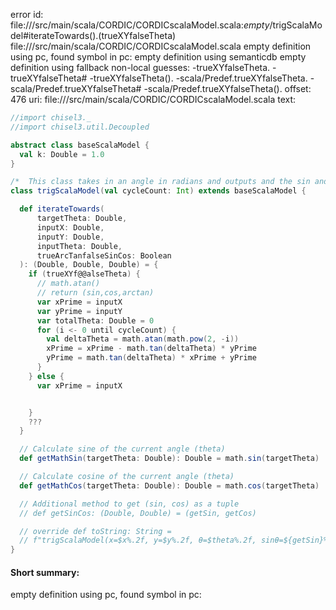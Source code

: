 error id: file://<WORKSPACE>/src/main/scala/CORDIC/CORDICscalaModel.scala:_empty_/trigScalaModel#iterateTowards().(trueXYfalseTheta)
file://<WORKSPACE>/src/main/scala/CORDIC/CORDICscalaModel.scala
empty definition using pc, found symbol in pc: 
empty definition using semanticdb
empty definition using fallback
non-local guesses:
	 -trueXYfalseTheta.
	 -trueXYfalseTheta#
	 -trueXYfalseTheta().
	 -scala/Predef.trueXYfalseTheta.
	 -scala/Predef.trueXYfalseTheta#
	 -scala/Predef.trueXYfalseTheta().
offset: 476
uri: file://<WORKSPACE>/src/main/scala/CORDIC/CORDICscalaModel.scala
text:
```scala
//import chisel3._
//import chisel3.util.Decoupled

abstract class baseScalaModel {
  val k: Double = 1.0
}

/*  This class takes in an angle in radians and outputs and the sin and cosine of the angle*/
class trigScalaModel(val cycleCount: Int) extends baseScalaModel {

  def iterateTowards(
      targetTheta: Double,
      inputX: Double,
      inputY: Double,
      inputTheta: Double,
      trueArcTanfalseSinCos: Boolean
  ): (Double, Double, Double) = {
    if (trueXYf@@alseTheta) {
      // math.atan()
      // return (sin,cos,arctan)
      var xPrime = inputX
      var yPrime = inputY
      var totalTheta: Double = 0
      for (i <- 0 until cycleCount) {
        val deltaTheta = math.atan(math.pow(2, -i))
        xPrime = xPrime - math.tan(deltaTheta) * yPrime
        yPrime = math.tan(deltaTheta) * xPrime + yPrime
      }
    } else {
      var xPrime = inputX


    }
    ???
  }

  // Calculate sine of the current angle (theta)
  def getMathSin(targetTheta: Double): Double = math.sin(targetTheta)

  // Calculate cosine of the current angle (theta)
  def getMathCos(targetTheta: Double): Double = math.cos(targetTheta)

  // Additional method to get (sin, cos) as a tuple
  // def getSinCos: (Double, Double) = (getSin, getCos)

  // override def toString: String =
  // f"trigScalaModel(x=$x%.2f, y=$y%.2f, θ=$theta%.2f, sinθ=${getSin}%.2f, cosθ=${getCos}%.2f, cycles=$cycleCount)"
}

```


#### Short summary: 

empty definition using pc, found symbol in pc: 